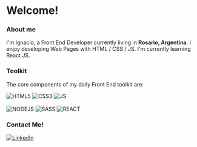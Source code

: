 <h1>Welcome!</h1>

<h3><b>About me</b></h3>

<p>I'm Ignacio, a Front End Developer currently living in <b>Rosario, Argentina</b>. I enjoy developing Web Pages with HTML / CSS / JS. I'm currently learning React JS.
</p>

<h3><b>Toolkit</b></h3>

The core components of my daily Front End toolkit are:

<p>
  <img alt="HTML5" src="https://img.shields.io/badge/HTML5-E34F26?style=for-the-badge&logo=html5&logoColor=white" />
  <img alt="CSS3" src="https://img.shields.io/badge/CSS3-1572B6?style=for-the-badge&logo=css3&logoColor=white" />
  <img alt="JS" src="https://img.shields.io/badge/JavaScript-F7DF1E?style=for-the-badge&logo=javascript&logoColor=black" />
  <br/>
  <br/>
  <img alt="NODEJS" src="https://img.shields.io/badge/Node.js-43853D?style=for-the-badge&logo=node.js&logoColor=white" />
  <img alt="SASS" src="https://img.shields.io/badge/Sass-CC6699?style=for-the-badge&logo=sass&logoColor=white" />
  <img alt="REACT" src="https://img.shields.io/badge/React-20232A?style=for-the-badge&logo=react&logoColor=61DAFB" />
  
  <!-- Icons from https://dev.to/envoy_/150-badges-for-github-pnk -->
</p>


<h3><b>Contact Me!</b></h3>
<p>
  <a href="https://www.linkedin.com/in/ignacio-d%C3%ADaz/" target="_blank"><img alt="LinkedIn" src="https://img.shields.io/badge/LinkedIn-0077B5?style=for-the-badge&logo=linkedin&logoColor=white" />
  </a>
</p>
